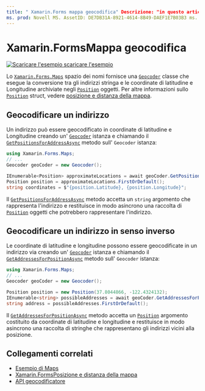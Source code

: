 ```yaml
---
title: " Xamarin.Forms mappa geocodifica" Descrizione: "in questo articolo viene illustrato come geocodificare e invertire la mappa geografica dei dati tramite Xamarin.Forms . Esegue il mapping della classe geocodificar. "
ms. prod: Novell MS. AssetID: DE7DB31A-8921-4614-8B49-DAEF1E7B03B3 ms. Technology: Novell-Forms Author: davidbritch ms. Author: dabritch ms. Date: 10/22/2019 no-loc: [ Xamarin.Forms , Xamarin.Essentials ]
---
```


# <a name="xamarinforms-map-geocoding"></a>Xamarin.FormsMappa geocodifica

[![Scaricare ](~/media/shared/download.png) l'esempio scaricare l'esempio](https://docs.microsoft.com/samples/xamarin/xamarin-forms-samples/workingwithmaps)

Lo [`Xamarin.Forms.Maps`](xref:Xamarin.Forms.Maps) spazio dei nomi fornisce una [`Geocoder`](xref:Xamarin.Forms.Maps.Geocoder) classe che esegue la conversione tra gli indirizzi stringa e le coordinate di latitudine e Longitudine archiviate negli [`Position`](xref:Xamarin.Forms.Maps.Position) oggetti. Per altre informazioni sullo [`Position`](xref:Xamarin.Forms.Maps.Position) struct, vedere [posizione e distanza della mappa](position-distance.md).

## <a name="geocode-an-address"></a>Geocodificare un indirizzo

Un indirizzo può essere geocodificato in coordinate di latitudine e Longitudine creando un' [`Geocoder`](xref:Xamarin.Forms.Maps.Geocoder) istanza e chiamando il [`GetPositionsForAddressAsync`](xref:Xamarin.Forms.Maps.Geocoder.GetPositionsForAddressAsync*) metodo sull' `Geocoder` istanza:

```csharp
using Xamarin.Forms.Maps;
// ...
Geocoder geoCoder = new Geocoder();

IEnumerable<Position> approximateLocations = await geoCoder.GetPositionsForAddressAsync("Pacific Ave, San Francisco, California");
Position position = approximateLocations.FirstOrDefault();
string coordinates = $"{position.Latitude}, {position.Longitude}";
```

Il [`GetPositionsForAddressAsync`](xref:Xamarin.Forms.Maps.Geocoder.GetPositionsForAddressAsync*) metodo accetta un `string` argomento che rappresenta l'indirizzo e restituisce in modo asincrono una raccolta di [`Position`](xref:Xamarin.Forms.Maps.Position) oggetti che potrebbero rappresentare l'indirizzo.

## <a name="reverse-geocode-an-address"></a>Geocodificare un indirizzo in senso inverso

Le coordinate di latitudine e longitudine possono essere geocodificate in un indirizzo via creando un' [`Geocoder`](xref:Xamarin.Forms.Maps.Geocoder) istanza e chiamando il [`GetAddressesForPositionAsync`](xref:Xamarin.Forms.Maps.Geocoder.GetAddressesForPositionAsync*) metodo sull' `Geocoder` istanza:

```csharp
using Xamarin.Forms.Maps;
// ...
Geocoder geoCoder = new Geocoder();

Position position = new Position(37.8044866, -122.4324132);
IEnumerable<string> possibleAddresses = await geoCoder.GetAddressesForPositionAsync(position);
string address = possibleAddresses.FirstOrDefault();
```

Il [`GetAddressesForPositionAsync`](xref:Xamarin.Forms.Maps.Geocoder.GetAddressesForPositionAsync*) metodo accetta un [`Position`](xref:Xamarin.Forms.Maps.Position) argomento costituito da coordinate di latitudine e longitudine e restituisce in modo asincrono una raccolta di stringhe che rappresentano gli indirizzi vicini alla posizione.

## <a name="related-links"></a>Collegamenti correlati

- [Esempio di Maps](https://docs.microsoft.com/samples/xamarin/xamarin-forms-samples/workingwithmaps)
- [Xamarin.FormsPosizione e distanza della mappa](position-distance.md)
- [API geocodificatore](xref:Xamarin.Forms.Maps.Geocoder)
